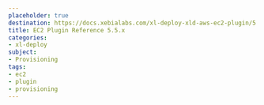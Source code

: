```yaml
---
placeholder: true
destination: https://docs.xebialabs.com/xl-deploy-xld-aws-ec2-plugin/5.5.x/ec2PluginManual.html
title: EC2 Plugin Reference 5.5.x
categories:
- xl-deploy
subject:
- Provisioning
tags:
- ec2
- plugin
- provisioning
---
```

